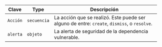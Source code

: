 | Clave    | Type        | Descripción                                                                                 |
| -------- | ----------- | ------------------------------------------------------------------------------------------- |
| `Acción` | `secuencia` | La acción que se realizó. Este puede ser alguno de entre: `create`, `dismiss`, o `resolve`. |
| `alerta` | `objeto`    | La alerta de seguridad de la dependencia vulnerable.                                        |
